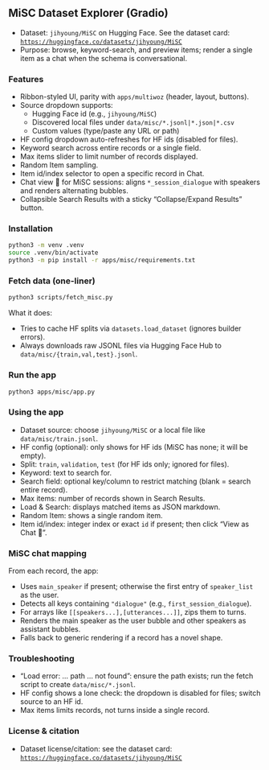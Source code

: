 ## MiSC Dataset Explorer (Gradio)

- Dataset: `jihyoung/MiSC` on Hugging Face. See the dataset card: [`https://huggingface.co/datasets/jihyoung/MiSC`](https://huggingface.co/datasets/jihyoung/MiSC)
- Purpose: browse, keyword-search, and preview items; render a single item as a chat when the schema is conversational.

### Features

- Ribbon-styled UI, parity with `apps/multiwoz` (header, layout, buttons).
- Source dropdown supports:
  - Hugging Face id (e.g., `jihyoung/MiSC`)
  - Discovered local files under `data/misc/*.jsonl|*.json|*.csv`
  - Custom values (type/paste any URL or path)
- HF config dropdown auto-refreshes for HF ids (disabled for files).
- Keyword search across entire records or a single field.
- Max items slider to limit number of records displayed.
- Random Item sampling.
- Item id/index selector to open a specific record in Chat.
- Chat view 💬 for MiSC sessions: aligns `*_session_dialogue` with speakers and renders alternating bubbles.
- Collapsible Search Results with a sticky “Collapse/Expand Results” button.

### Installation

```bash
python3 -m venv .venv
source .venv/bin/activate
python3 -m pip install -r apps/misc/requirements.txt
```

### Fetch data (one-liner)

```bash
python3 scripts/fetch_misc.py
```

What it does:
- Tries to cache HF splits via `datasets.load_dataset` (ignores builder errors).
- Always downloads raw JSONL files via Hugging Face Hub to `data/misc/{train,val,test}.jsonl`.

### Run the app

```bash
python3 apps/misc/app.py
```

### Using the app

- Dataset source: choose `jihyoung/MiSC` or a local file like `data/misc/train.jsonl`.
- HF config (optional): only shows for HF ids (MiSC has none; it will be empty).
- Split: `train`, `validation`, `test` (for HF ids only; ignored for files).
- Keyword: text to search for.
- Search field: optional key/column to restrict matching (blank = search entire record).
- Max items: number of records shown in Search Results.
- Load & Search: displays matched items as JSON markdown.
- Random Item: shows a single random item.
- Item id/index: integer index or exact `id` if present; then click “View as Chat 💬”.

### MiSC chat mapping

From each record, the app:
- Uses `main_speaker` if present; otherwise the first entry of `speaker_list` as the user.
- Detects all keys containing `"dialogue"` (e.g., `first_session_dialogue`).
- For arrays like `[[speakers...],[utterances...]]`, zips them to turns.
- Renders the main speaker as the user bubble and other speakers as assistant bubbles.
- Falls back to generic rendering if a record has a novel shape.

### Troubleshooting

- “Load error: … path … not found”: ensure the path exists; run the fetch script to create `data/misc/*.jsonl`.
- HF config shows a lone check: the dropdown is disabled for files; switch source to an HF id.
- Max items limits records, not turns inside a single record.

### License & citation

- Dataset license/citation: see the dataset card: [`https://huggingface.co/datasets/jihyoung/MiSC`](https://huggingface.co/datasets/jihyoung/MiSC)


